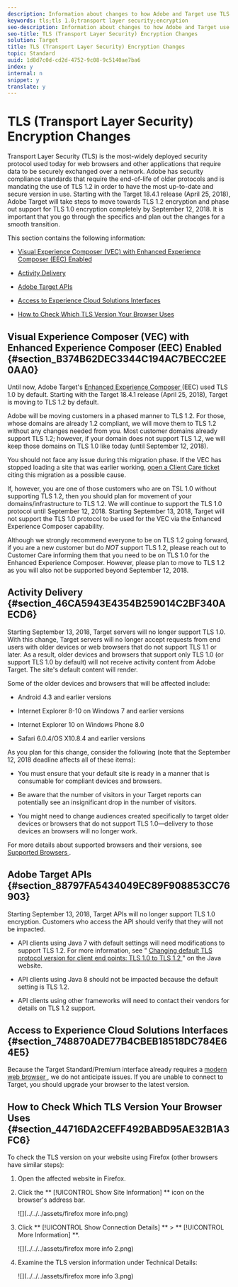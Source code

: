 ```yaml
---
description: Information about changes to how Adobe and Target use TLS (Transport Layer Security) to maintain the highest security standards and promote the safety of customer data.
keywords: tls;tls 1.0;transport layer security;encryption
seo-description: Information about changes to how Adobe and Target use TLS (Transport Layer Security) to maintain the highest security standards and promote the safety of customer data.
seo-title: TLS (Transport Layer Security) Encryption Changes
solution: Target
title: TLS (Transport Layer Security) Encryption Changes
topic: Standard
uuid: 1d8d7c0d-cd2d-4752-9c08-9c5140ae7ba6
index: y
internal: n
snippet: y
translate: y
---
```


# TLS (Transport Layer Security) Encryption Changes

Transport Layer Security (TLS) is the most-widely deployed security protocol used today for web browsers and other applications that require data to be securely exchanged over a network. Adobe has security compliance standards that require the end-of-life of older protocols and is mandating the use of TLS 1.2 in order to have the most up-to-date and secure version in use. Starting with the Target 18.4.1 release (April 25, 2018), Adobe Target will take steps to move towards TLS 1.2 encryption and phase out support for TLS 1.0 encryption completely by September 12, 2018. It is important that you go through the specifics and plan out the changes for a smooth transition. 

This section contains the following information: 


* [ Visual Experience Composer (VEC) with Enhanced Experience Composer (EEC) Enabled ](c_tls-transport-layer-security-encryption.md#section_B374B62DEC3344C194AC7BECC2EE0AA0) 

* [ Activity Delivery ](c_tls-transport-layer-security-encryption.md#section_46CA5943E4354B259014C2BF340AECD6) 

* [ Adobe Target APIs ](c_tls-transport-layer-security-encryption.md#section_88797FA5434049EC89F908853CC76903) 

* [ Access to Experience Cloud Solutions Interfaces ](c_tls-transport-layer-security-encryption.md#section_748870ADE77B4CBEB18518DC784E64E5) 

* [ How to Check Which TLS Version Your Browser Uses ](c_tls-transport-layer-security-encryption.md#section_44716DA2CEFF492BABD95AE32B1A3FC6) 



## Visual Experience Composer (VEC) with Enhanced Experience Composer (EEC) Enabled {#section_B374B62DEC3344C194AC7BECC2EE0AA0}

Until now, Adobe Target's [ Enhanced Experience Composer ](c_experiences.md#section_34265986611B4AB8A0E4D6ACC25EF91D) (EEC) used TLS 1.0 by default. Starting with the Target 18.4.1 release (April 25, 2018), Target is moving to TLS 1.2 by default. 

Adobe will be moving customers in a phased manner to TLS 1.2. For those, whose domains are already 1.2 compliant, we will move them to TLS 1.2 without any changes needed from you. Most customer domains already support TLS 1.2; however, if your domain does not support TLS 1.2, we will keep those domains on TLS 1.0 like today (until September 12, 2018). 

You should not face any issue during this migration phase. If the VEC has stopped loading a site that was earlier working, [ open a Client Care ticket ](r_problem.md#reference_ACA3391A00EF467B87930A450050077C) citing this migration as a possible cause. 

If, however, you are one of those customers who are on TSL 1.0 without supporting TLS 1.2, then you should plan for movement of your domains/infrastructure to TLS 1.2. We will continue to support the TLS 1.0 protocol until September 12, 2018. Starting September 13, 2018, Target will not support the TLS 1.0 protocol to be used for the VEC via the Enhanced Experience Composer capability. 

Although we strongly recommend everyone to be on TLS 1.2 going forward, if you are a new customer but do *NOT* support TLS 1.2, please reach out to Customer Care informing them that you need to be on TLS 1.0 for the Enhanced Experience Composer. However, please plan to move to TLS 1.2 as you will also not be supported beyond September 12, 2018. 

## Activity Delivery {#section_46CA5943E4354B259014C2BF340AECD6}

Starting September 13, 2018, Target servers will no longer support TLS 1.0. With this change, Target servers will no longer accept requests from end users with older devices or web browsers that do not support TLS 1.1 or later. As a result, older devices and browsers that support only TLS 1.0 (or support TLS 1.0 by default) will not receive activity content from Adobe Target. The site's default content will render. 

Some of the older devices and browsers that will be affected include: 


* Android 4.3 and earlier versions 

* Internet Explorer 8-10 on Windows 7 and earlier versions 

* Internet Explorer 10 on Windows Phone 8.0 

* Safari 6.0.4/OS X10.8.4 and earlier versions 



As you plan for this change, consider the following (note that the September 12, 2018 deadline affects all of these items): 


* You must ensure that your default site is ready in a manner that is consumable for compliant devices and browsers. 

* Be aware that the number of visitors in your Target reports can potentially see an insignificant drop in the number of visitors. 

* You might need to change audiences created specifically to target older devices or browsers that do not support TLS 1.0—delivery to those devices an browsers will no longer work. 



For more details about supported browsers and their versions, see [ Supported Browsers ](r_supported_browsers.md#reference_01B4BF99E7D545A7998773202A2F6100). 

## Adobe Target APIs {#section_88797FA5434049EC89F908853CC76903}

Starting September 13, 2018, Target APIs will no longer support TLS 1.0 encryption. Customers who access the API should verify that they will not be impacted. 


* API clients using Java 7 with default settings will need modifications to support TLS 1.2. For more information, see " [ Changing default TLS protocol version for client end points: TLS 1.0 to TLS 1.2 ](https://www.java.com/en/configure_crypto.html)" on the Java website. 

* API clients using Java 8 should not be impacted because the default setting is TLS 1.2. 

* API clients using other frameworks will need to contact their vendors for details on TLS 1.2 support. 



## Access to Experience Cloud Solutions Interfaces {#section_748870ADE77B4CBEB18518DC784E64E5}

Because the Target Standard/Premium interface already requires a [ modern web browser ](r_supported_browsers.md#reference_01B4BF99E7D545A7998773202A2F6100), we do not anticipate issues. If you are unable to connect to Target, you should upgrade your browser to the latest version. 

## How to Check Which TLS Version Your Browser Uses {#section_44716DA2CEFF492BABD95AE32B1A3FC6}

To check the TLS version on your website using Firefox (other browsers have similar steps): 


1. Open the affected website in Firefox. 

1. Click the ** [!UICONTROL  Show Site Information] ** icon on the browser's address bar. 

   ![](../../../assets/firefox more info.png) 

1. Click ** [!UICONTROL  Show Connection Details] ** > ** [!UICONTROL  More Information] **. 

   ![](../../../assets/firefox more info 2.png) 

1. Examine the TLS version information under Technical Details: 

   ![](../../../assets/firefox more info 3.png) 


